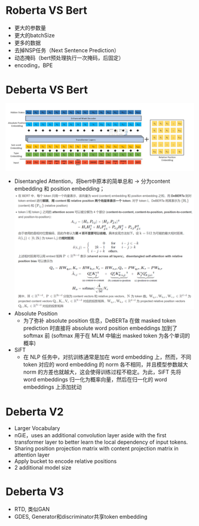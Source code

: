 # Roberta VS Bert
- 更大的参数量
- 更大的batchSize
- 更多的数据
- 去掉NSP任务（Next Sentence Prediction）
- 动态掩码（bert预处理执行一次掩码，后固定）
- encoding，BPE

# Deberta VS Bert
![Alt text](../Img/deberta.png)

- Disentangled Attention，将bert中原本的简单总和 -> 分为content embedding 和 position embedding；
  ![Alt text](../Img/disentagle-attention.png)
- Absolute Position
  - 为了弥补 absolute position 信息，DeBERTa 在做 masked token prediction 时直接将 absolute word position embeddings 加到了 softmax 前 (softmax 用于在 MLM 中输出 masked token 为各个单词的概率)
- SiFT
  - 在 NLP 任务中，对抗训练通常是加在 word embedding 上，然而，不同 token 对应的 word embedding 的 norm 各不相同，并且模型参数越大 norm 的方差也就越大，这会使得训练过程不稳定。为此，SiFT 先将 word embeddings 归一化为概率向量，然后在归一化的 word embeddings 上添加扰动

# Deberta V2
- Larger Vocabulary
- nGiE，uses an additional convolution layer aside with the first transformer layer to better learn the local dependency of input tokens.
- Sharing position projection matrix with content projection matrix in attention layer
- Apply bucket to encode relative positions
- 2 additional model size

# Deberta V3
- RTD, 类似GAN
- GDES, Generator和discriminator共享token embedding